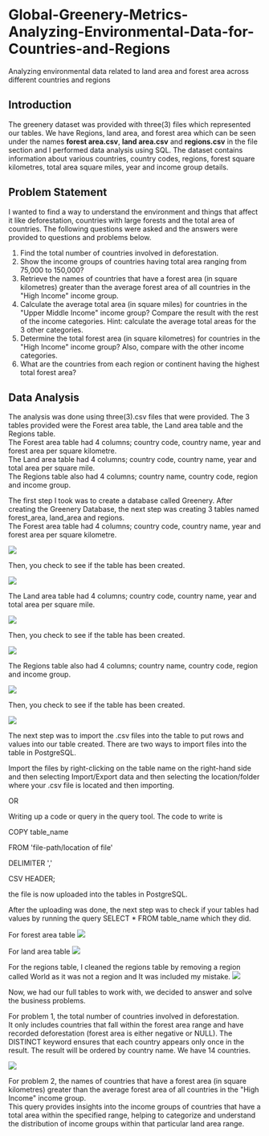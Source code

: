 # Global-Greenery-Metrics-Analyzing-Environmental-Data-for-Countries-and-Regions
Analyzing environmental data related to land area and forest area across different countries and regions

## Introduction
The greenery dataset was provided with three(3) files which represented our tables. We have Regions, land area, and forest area which can be seen under the names **forest area.csv**, **land area.csv** and **regions.csv** in the file section and I performed data analysis using SQL. The dataset contains information about various countries, country codes, regions, forest square kilometres, total area square miles, year and income group details.

## Problem Statement
I wanted to find a way to understand the environment and things that affect it like deforestation, countries with large forests and the total area of countries. 
The following questions were asked and the answers were provided to questions and problems below.

1. Find the total number of countries involved in deforestation.
2. Show the income groups of countries having total area ranging from 75,000 to 150,000?
3. Retrieve the names of countries that have a forest area (in square kilometres) greater than the average forest area of all countries in the "High Income" income group.
4. Calculate the average total area (in square miles) for countries in the "Upper Middle Income" income group? Compare the result with the rest of the income categories.
Hint: calculate the average total areas for the 3 other categories.
5. Determine the total forest area (in square kilometres) for countries in the "High Income" income group? Also, compare with the other income categories.
6. What are the countries from each region or continent having the highest total forest area?


## Data Analysis
The analysis was done using three(3).csv files that were provided. The 3 tables provided were the Forest area table, the Land area table and the Regions table. <br>
The Forest area table had 4 columns; country code, country name, year and forest area per square kilometre. <br>
The Land area table had 4 columns; country code, country name, year and total area per square mile. <br>
The Regions table also had 4 columns; country name, country code, region and income group. <br>

The first step I took was to create a database called Greenery. After creating the Greenery Database, the next step was creating 3 tables named forest_area, land_area and regions. <br>
The Forest area table had 4 columns; country code, country name, year and forest area per square kilometre. <br>

![](pic1.png)

Then, you check to see if the table has been created.

![](pic2.png)

The Land area table had 4 columns; country code, country name, year and total area per square mile. <br>

![](pic3.png)

Then, you check to see if the table has been created.

![](pic4.png)

The Regions table also had 4 columns; country name, country code, region and income group. <br>

![](pic5.png)

Then, you check to see if the table has been created.

![](pic6.png)

The next step was to import the .csv files into the table to put rows and values into our table created. There are two ways to import files into the table in PostgreSQL.

Import the files by right-clicking on the table name on the right-hand side and then selecting Import/Export data and then selecting the location/folder where your .csv file is located and then importing. <br>

OR <br>

Writing up a code or query in the query tool. The code to write is

COPY table_name

FROM 'file-path/location of file'

DELIMITER ','

CSV HEADER;

the file is now uploaded into the tables in PostgreSQL.

After the uploading was done, the next step was to check if your tables had values by running the query SELECT * FROM  table_name which they did. <br>

For forest area table
![](pic7.png)

For land area table
![](pic8.png)

For the regions table, I cleaned the regions table by removing a region called World as it was not a region and It was included my mistake.
![](pic9.png)

Now, we had our full tables to work with, we decided to answer and solve the business problems.

For problem 1, the total number of countries involved in deforestation. <br>
It only includes countries that fall within the forest area range and have recorded deforestation (forest area is either negative or NULL). The DISTINCT keyword ensures that each country appears only once in the result. The result will be ordered by country name. We have 14 countries. 

![](pic10.png)

For problem 2, the names of countries that have a forest area (in square kilometres) greater than the average forest area of all countries in the "High Income" income group. <br>
This query provides insights into the income groups of countries that have a total area within the specified range, helping to categorize and understand the distribution of income groups within that particular land area range.


